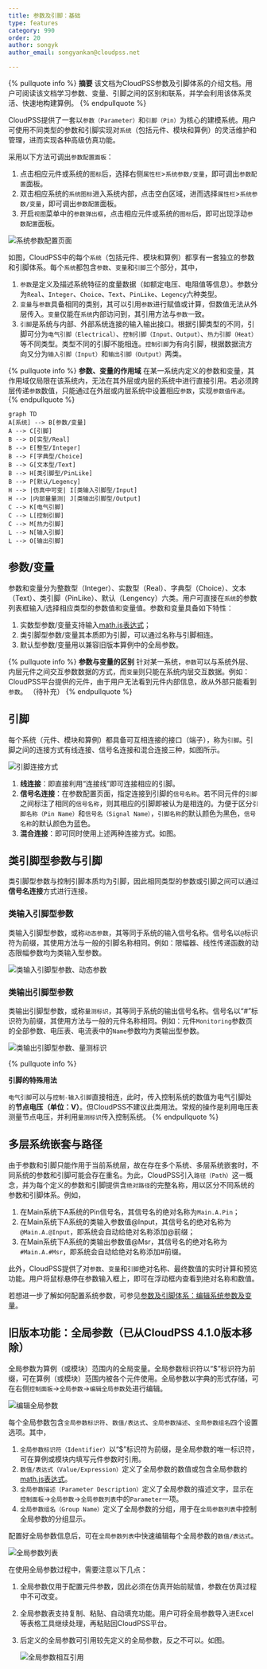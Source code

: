 ```yaml
---
title: 参数及引脚：基础
type: features
category: 990
order: 20
author: songyk  
author_email: songyankan@cloudpss.net

---
```

{% pullquote info %}
**摘要**
该文档为CloudPSS参数及引脚体系的介绍文档。用户可阅读该文档学习参数、变量、引脚之间的区别和联系，并学会利用该体系灵活、快速地构建算例。
{% endpullquote %}


CloudPSS提供了一套以`参数（Parameter）`和`引脚（Pin）`为核心的建模系统。用户可使用不同类型的参数和引脚实现对`系统`（包括元件、模块和算例）的灵活维护和管理，进而实现各种高级仿真功能。

采用以下方法可调出`参数配置面板`：
1. 点击相应元件或系统的`图标`后，选择右侧`属性栏`>`系统参数/变量`，即可调出`参数配置`面板。
2. 双击相应系统的`系统图标`进入系统内部，点击空白区域，进而选择`属性栏`>`系统参数/变量`，即可调出`参数配置`面板。
3. 开启`视图`菜单中的`参数弹出框`，点击相应元件或系统的`图标`后，即可出现浮动`参数配置`面板。

![系统参数配置页面](ParameterSystem/ParameterConfig.png)

如图，CloudPSS中的每个`系统`（包括元件、模块和算例）都享有一套独立的参数和引脚体系。每个`系统`都包含`参数`、`变量`和`引脚`三个部分，其中，
1. `参数`是定义及描述系统特征的度量数据（如额定电压、电阻值等信息）。参数分为`Real`、`Integer`、`Choice`、`Text`、`PinLike`、`Legency`六种类型。
1. `变量`与`参数`具备相同的类别，其可以引用`参数`进行赋值或计算，但数值无法从外层传入。`变量`仅能在`系统`内部访问到，其引用方法与`参数`一致。
1. `引脚`是系统与内部、外部系统连接的输入输出接口。根据引脚类型的不同，引脚可分为`电气引脚（Electrical）`、`控制引脚（Input、Output）`、`热力引脚（Heat）`等不同类型。类型不同的引脚不能相连。`控制引脚`为有向引脚，根据数据流方向又分为`输入引脚（Input）`和`输出引脚（Output）`两类。

{% pullquote info %}
**参数、变量的作用域**
在某一系统内定义的参数和变量，其作用域仅局限在该系统内，无法在其外层或内层的系统中进行直接引用。若必须跨层传递`参数`数值，只能通过在外层或内层系统中设置相应`参数`，实现`参数值传递`。
{% endpullquote %}

```mermaid
graph TD
A[系统] --> B[参数/变量]
A --> C[引脚]
B --> D[实型/Real]
B --> E[整型/Integer]
B --> F[字典型/Choice]
B --> G[文本型/Text]
B --> H[类引脚型/PinLike]
B --> P[默认/Legency]
H --> |仿真中可变| I[类输入引脚型/Input]
H --> |内部量量测| J[类输出引脚型/Output]
C --> K[电气引脚]
C --> L[控制引脚]
C --> M[热力引脚]
L --> N[输入引脚]
L --> O[输出引脚] 
```

## 参数/变量

参数和变量分为整数型（Integer）、实数型（Real）、字典型（Choice）、文本（Text）、类引脚（PinLike）、默认（Lengency）六类。用户可直接在`系统`的参数列表框输入/选择相应类型的参数值和变量值。参数和变量具备如下特性：
1. 实数型参数/变量支持输入[math.js表达式](https://mathjs.org/)；
2. 类引脚型参数/变量其本质即为引脚，可以通过名称与引脚相连。
3. 默认型参数/变量用以兼容旧版本算例中的全局参数。

{% pullquote info %}
**参数与变量的区别**
针对某一系统，`参数`可以与系统外层、内层元件之间交互参数数据的方式，而`变量`则只能在系统内层交互数据。例如：CloudPSS平台提供的元件，由于用户无法看到元件内部信息，故从外部只能看到`参数`。
（待补充）
{% endpullquote %}

## 引脚

每个系统（元件、模块和算例）都具备可互相连接的接口（端子），称为`引脚`。引脚之间的连接方式有线连接、信号名连接和混合连接三种，如图所示。

![引脚连接方式](ParameterSystem/PinConnection.png)

1. **线连接**：即直接利用“连接线”即可连接相应的引脚。
1. **信号名连接**：在参数配置页面，指定连接到引脚的`信号名称`。若不同元件的`引脚`之间标注了相同的`信号名称`，则其相应的引脚即被认为是相连的。为便于区分`引脚名称（Pin Name）`和`信号名（Signal Name）`，`引脚名称`的默认颜色为黑色，`信号名称`的默认颜色为蓝色。 
1. **混合连接**：即可同时使用上述两种连接方式。如图。


## 类引脚型参数与引脚

类引脚型参数与控制引脚本质均为引脚，因此相同类型的参数或引脚之间可以通过**信号名连接**方式进行连接。

### 类输入引脚型参数

类输入引脚型参数，或称`动态参数`，其等同于系统的输入信号名称。信号名以`@`标识符为前缀，其使用方法与一般的引脚名称相同。例如：限幅器、线性传递函数的动态限幅参数均为类输入型参数。

![类输入引脚型参数、动态参数](ParameterSystem/DynamicParameter.png)

### 类输出引脚型参数

类输出引脚型参数，或称`量测标识`，其等同于系统的输出信号名称。信号名以“#”标识符为前缀，其使用方法与一般的元件名称相同。例如：元件`Monitoring`参数页的全部参数、电压表、电流表中的`Name`参数均为类输出型参数。

![类输出引脚型参数、量测标识](ParameterSystem/MsrTag.png)

{% pullquote info %}

**引脚的特殊用法**

`电气引脚`可以与`控制-输入引脚`直接相连，此时，传入控制系统的数值为电气引脚处的**节点电压（单位：V）**。但CloudPSS不建议此类用法。常规的操作是利用电压表测量节点电压，并利用`量测标识`传入控制系统。
{% endpullquote %}

## 多层系统嵌套与路径
由于参数和引脚只能作用于当前系统层，故在存在多个系统、多层系统嵌套时，不同系统的参数和引脚可能会存在重名。为此，CloudPSS引入`路径（Path）`这一概念，并为每个定义的参数和引脚提供含`绝对路径`的完整名称，用以区分不同系统的参数和引脚体系。例如，
1. 在Main系统下A系统的Pin信号名，其信号名的绝对名称为`Main.A.Pin`；
2. 在Main系统下A系统的类输入参数值@Input，其信号名的绝对名称为`@Main.A.@Input`，即系统会自动给绝对名称添加@前缀；
3. 在Main系统下A系统的类输出参数值@Msr，其信号名的绝对名称为`#Main.A.#Msr`，即系统会自动给绝对名称添加#前缀。

此外，CloudPSS提供了对`参数`、`变量`和`引脚`绝对名称、最终数值的实时计算和预览功能。用户将鼠标悬停在参数输入框上，即可在浮动框内查看到绝对名称和数值。

若想进一步了解如何配置系统参数，可参见[参数及引脚体系：编辑系统参数及变量](../features/Parameters_variables.html)。

## 旧版本功能：全局参数（已从CloudPSS 4.1.0版本移除）

全局参数为算例（或模块）范围内的全局变量。全局参数标识符以“$”标识符为前缀，可在算例（或模块）范围内被各个元件使用。全局参数以字典的形式存储，可在右侧`控制面板`->`全局参数`->`编辑全局参数`处进行编辑。
 
![编辑全局参数](ParameterSystem/GlobalParameterTable.png)

每个全局参数包含`全局参数标识符`、`数值/表达式`、`全局参数描述`、`全局参数组名`四个设置选项。其中，
1. `全局参数标识符（Identifier）`以“$”标识符为前缀，是全局参数的唯一标识符，可在算例或模块内填写元件参数时引用。
1. `数值/表达式（Value/Expression）`定义了全局参数的数值或包含全局参数的[math.js表达式](https://mathjs.org/)。
1. `全局参数描述（Parameter Description）`定义了全局参数的描述文字，显示在`控制面板`->`全局参数`->`全局参数列表`中的`Parameter`一项。
1. `全局参数组名（Group Name）`定义了全局参数的分组，用于在`全局参数列表`中控制全局参数的分组显示。

配置好全局参数信息后，可在`全局参数列表`中快速编辑每个全局参数的`数值/表达式`。

![全局参数列表](ParameterSystem/GlobalParameterList.png)

在使用全局参数过程中，需要注意以下几点：
1. 全局参数仅用于配置元件参数，因此必须在仿真开始前赋值，参数在仿真过程中不可改变。
1. 全局参数表支持复制、粘贴、自动填充功能。用户可将全局参数导入进Excel等表格工具继续处理，再粘贴回CloudPSS平台。
1. 后定义的全局参数可引用较先定义的全局参数，反之不可以。如图。

    ![全局参数相互引用](ParameterSystem/GlobalParameterRef.png)